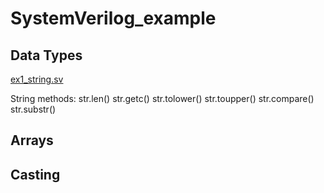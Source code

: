 # SystemVerilog_example

## Data Types
[ex1_string.sv](Sec1_data_type/ex10_logic.sv)

String methods:
str.len()
str.getc()
str.tolower()
str.toupper()
str.compare()
str.substr()



## Arrays


## Casting
